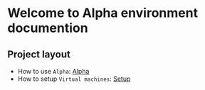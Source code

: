 # Welcome to Alpha environment documention

## Project layout

- How to use `Alpha`: [Alpha](/alpha)
- How to setup `Virtual machines`: [Setup](/setup)
